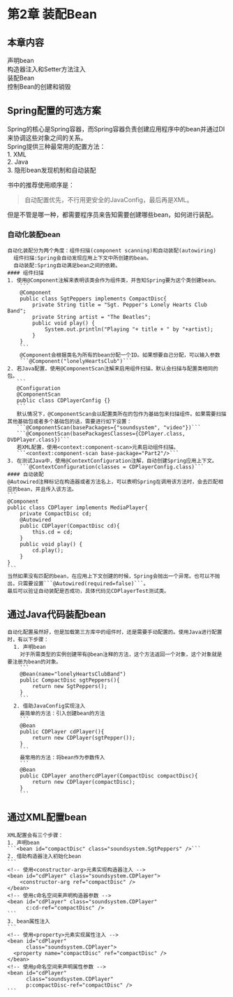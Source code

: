# 第2章 装配Bean

## 本章内容
  声明bean  
  构造器注入和Setter方法注入  
  装配Bean  
  控制Bean的创建和销毁  

## Spring配置的可选方案
  Spring的核心是Spring容器，而Spring容器负责创建应用程序中的bean并通过DI来协调这些对象之间的关系。  
    Spring提供三种最常用的配置方法：  
      1. XML  
      2. Java  
      3. 隐形bean发现机制和自动装配  

  书中的推荐使用顺序是：  
  >自动配置优先，不行用更安全的JavaConfig，最后再是XML。

  但是不管是哪一种，都需要程序员来告知需要创建哪些bean，如何进行装配。  

  ### 自动化装配bean
    自动化装配分为两个角度：组件扫描(component scanning)和自动装配(autowiring)  
      组件扫描:Spring会自动发现应用上下文中所创建的bean。  
      自动装配:Spring自动满足bean之间的依赖。  
    #### 组件扫描
    1. 使用@Component注解来表明该类会作为组件类，并告知Spring要为这个类创建bean。  
        ```
        @Component
        public class SgtPeppers implements CompactDisc{
            private String title = "Sgt. Pepper's Lonely Hearts Club Band";
            private String artist = "The Beatles";
            public void play() {
                System.out.println("Playing "+ title + " by "+artist);
            }
        }
        ```
        @Component会根据类名为所有的bean分配一个ID。如果想要自己分配，可以输入参数  
        ```@Component("lonelyHeartsClub")```
    2. 若Java配置，使用@ComponentScan注解来启用组件扫描，默认会扫描与配置类相同的包。  
       ```
       @Configuration
       @ComponentScan
       public class CDPlayerConfig {}
       ```  
       默认情况下，@ComponentScan会以配置类所在的包作为基础包来扫描组件。如果需要扫描其他基础包或者多个基础包的话，需要进行如下设置：  
       ```@ComponentScan(basePackages={"soundsystem", "video"})```
       ```@ComponentScan(basePackagesClasses={CDPlayer.class, DVDPlayer.class})```
       若XML配置，使用<context:component-scan>元素启动组件扫描。    
       ```<context:component-scan base-package="Part2"/>```
    3. 在测试Java中，使用@ContextConfiguration注解，自动创建Spring应用上下文。    
        ```@ContextConfiguration(classes = CDPlayerConfig.class)```  
    #### 自动装配  
    @Autowired注释标记在构造器或者方法名上，可以表明Spring在调用该方法时，会去匹配相应的bean，并且传入该方法。  
    ```
    @Component
    public class CDPlayer implements MediaPlayer{
        private CompactDisc cd;
        @Autowired
        public CDPlayer(CompactDisc cd){
            this.cd = cd;
        }
        public void play() {
            cd.play();
        }
    }
    ```
    当然如果没有匹配的bean，在应用上下文创建的时候，Spring会抛出一个异常。也可以不抛出，只需要设置```@Autowired(required=false)```。  
    最后可以验证自动装配是否成功，具体代码见CDPlayerTest测试类。  

  ## 通过Java代码装配bean  
    自动化配置虽然好，但是加载第三方库中的组件时，还是需要手动配置的。使用Java进行配置时，有以下步骤：  
      1. 声明bean  
        对于所需类型的实例创建带有@bean注释的方法，这个方法返回一个对象，这个对象就是要注册为bean的对象。  
        ```
        @Bean(name="lonelyHeartsClubBand")
        public CompactDisc sgtPeppers(){
            return new SgtPeppers();
        }
        ```
      2. 借助JavaConfig实现注入  
        最简单的方法：引入创建bean的方法  
        ```
        @Bean
        public CDPlayer cdPlayer(){
            return new CDPlayer(sgtPepper());
        }
        ```
        最常用的方法：将bean作为参数传入  
        ```
        @Bean
        public CDPlayer anothercdPlayer(CompactDisc compactDisc){
            return new CDPlayer(compactDisc);
        }
        ```

  ## 通过XML配置bean
    XML配置会有三个步骤：
    1. 声明bean
    ```<bean id="compactDisc" class="soundsystem.SgtPeppers" />```  
    2. 借助构造器注入初始化bean
    ```
    <!-- 使用<constructor-arg>元素实现构造器注入 -->
    <bean id="cdPlayer" class="soundsystem.CDPlayer">
        <constructor-arg ref="compactDisc" />
    </bean>
    <!-- 使用c命名空间来声明构造器参数 -->
    <bean id="cdPlayer" class="soundsystem.CDPlayer"
          c:cd-ref="compactDisc" />
    ```
    3. bean属性注入
    ```
    <!-- 使用<property>元素实现属性注入 -->
    <bean id="cdPlayer"
          class="soundsystem.CDPlayer">
      <property name="compactDisc" ref="compactDisc" />
    </bean>
    <!-- 使用p命名空间来声明属性参数 -->
    <bean id="cdPlayer"
          class="soundsystem.CDPlayer"
          p:compactDisc-ref="compactDisc" />
    ```
    

